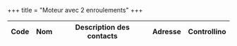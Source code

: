 +++
title = "Moteur avec 2 enroulements"
+++

Code|Nom|Description des contacts|Adresse|Controllino
|---|---|---|---|---|
